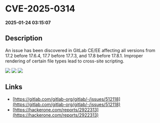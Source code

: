 # CVE-2025-0314

**2025-01-24 03:15:07**

## Description
An issue has been discovered in GitLab CE/EE affecting all versions from 17.2 before 17.6.4, 17.7 before 17.7.3, and 17.8 before 17.8.1. Improper rendering of certain file types lead to cross-site scripting.

![](https://img.shields.io/static/v1?label=Score&message=8.7&color=red)
![](https://img.shields.io/static/v1?label=Severity&message=HIGH&color=red)
![](https://img.shields.io/static/v1?label=CWE&message=XSS&color=green)

## Links
- [https://gitlab.com/gitlab-org/gitlab/-/issues/512118](https://gitlab.com/gitlab-org/gitlab/-/issues/512118)
- [https://hackerone.com/reports/2922313](https://hackerone.com/reports/2922313)
